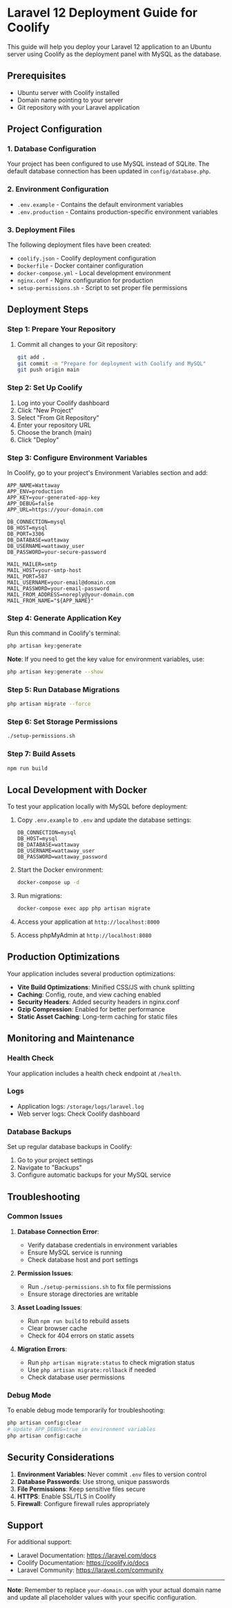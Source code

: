 # Laravel 12 Deployment Guide for Coolify

This guide will help you deploy your Laravel 12 application to an Ubuntu server using Coolify as the deployment panel with MySQL as the database.

## Prerequisites

- Ubuntu server with Coolify installed
- Domain name pointing to your server
- Git repository with your Laravel application

## Project Configuration

### 1. Database Configuration

Your project has been configured to use MySQL instead of SQLite. The default database connection has been updated in `config/database.php`.

### 2. Environment Configuration

- `.env.example` - Contains the default environment variables
- `.env.production` - Contains production-specific environment variables

### 3. Deployment Files

The following deployment files have been created:

- `coolify.json` - Coolify deployment configuration
- `Dockerfile` - Docker container configuration
- `docker-compose.yml` - Local development environment
- `nginx.conf` - Nginx configuration for production
- `setup-permissions.sh` - Script to set proper file permissions

## Deployment Steps

### Step 1: Prepare Your Repository

1. Commit all changes to your Git repository:
   ```bash
   git add .
   git commit -m "Prepare for deployment with Coolify and MySQL"
   git push origin main
   ```

### Step 2: Set Up Coolify

1. Log into your Coolify dashboard
2. Click "New Project"
3. Select "From Git Repository"
4. Enter your repository URL
5. Choose the branch (main)
6. Click "Deploy"

### Step 3: Configure Environment Variables

In Coolify, go to your project's Environment Variables section and add:

```env
APP_NAME=Wattaway
APP_ENV=production
APP_KEY=your-generated-app-key
APP_DEBUG=false
APP_URL=https://your-domain.com

DB_CONNECTION=mysql
DB_HOST=mysql
DB_PORT=3306
DB_DATABASE=wattaway
DB_USERNAME=wattaway_user
DB_PASSWORD=your-secure-password

MAIL_MAILER=smtp
MAIL_HOST=your-smtp-host
MAIL_PORT=587
MAIL_USERNAME=your-email@domain.com
MAIL_PASSWORD=your-email-password
MAIL_FROM_ADDRESS=noreply@your-domain.com
MAIL_FROM_NAME="${APP_NAME}"
```

### Step 4: Generate Application Key

Run this command in Coolify's terminal:

```bash
php artisan key:generate
```

**Note**: If you need to get the key value for environment variables, use:
```bash
php artisan key:generate --show
```

### Step 5: Run Database Migrations

```bash
php artisan migrate --force
```

### Step 6: Set Storage Permissions

```bash
./setup-permissions.sh
```

### Step 7: Build Assets

```bash
npm run build
```

## Local Development with Docker

To test your application locally with MySQL before deployment:

1. Copy `.env.example` to `.env` and update the database settings:
   ```env
   DB_CONNECTION=mysql
   DB_HOST=mysql
   DB_DATABASE=wattaway
   DB_USERNAME=wattaway_user
   DB_PASSWORD=wattaway_password
   ```

2. Start the Docker environment:
   ```bash
   docker-compose up -d
   ```

3. Run migrations:
   ```bash
   docker-compose exec app php artisan migrate
   ```

4. Access your application at `http://localhost:8000`
5. Access phpMyAdmin at `http://localhost:8080`

## Production Optimizations

Your application includes several production optimizations:

- **Vite Build Optimizations**: Minified CSS/JS with chunk splitting
- **Caching**: Config, route, and view caching enabled
- **Security Headers**: Added security headers in nginx.conf
- **Gzip Compression**: Enabled for better performance
- **Static Asset Caching**: Long-term caching for static files

## Monitoring and Maintenance

### Health Check

Your application includes a health check endpoint at `/health`.

### Logs

- Application logs: `/storage/logs/laravel.log`
- Web server logs: Check Coolify dashboard

### Database Backups

Set up regular database backups in Coolify:

1. Go to your project settings
2. Navigate to "Backups"
3. Configure automatic backups for your MySQL service

## Troubleshooting

### Common Issues

1. **Database Connection Error**:
   - Verify database credentials in environment variables
   - Ensure MySQL service is running
   - Check database host and port settings

2. **Permission Issues**:
   - Run `./setup-permissions.sh` to fix file permissions
   - Ensure storage directories are writable

3. **Asset Loading Issues**:
   - Run `npm run build` to rebuild assets
   - Clear browser cache
   - Check for 404 errors on static assets

4. **Migration Errors**:
   - Run `php artisan migrate:status` to check migration status
   - Use `php artisan migrate:rollback` if needed
   - Check database user permissions

### Debug Mode

To enable debug mode temporarily for troubleshooting:

```bash
php artisan config:clear
# Update APP_DEBUG=true in environment variables
php artisan config:cache
```

## Security Considerations

1. **Environment Variables**: Never commit `.env` files to version control
2. **Database Passwords**: Use strong, unique passwords
3. **File Permissions**: Keep sensitive files secure
4. **HTTPS**: Enable SSL/TLS in Coolify
5. **Firewall**: Configure firewall rules appropriately

## Support

For additional support:

- Laravel Documentation: https://laravel.com/docs
- Coolify Documentation: https://coolify.io/docs
- Laravel Community: https://laravel.com/community

---

**Note**: Remember to replace `your-domain.com` with your actual domain name and update all placeholder values with your specific configuration.
